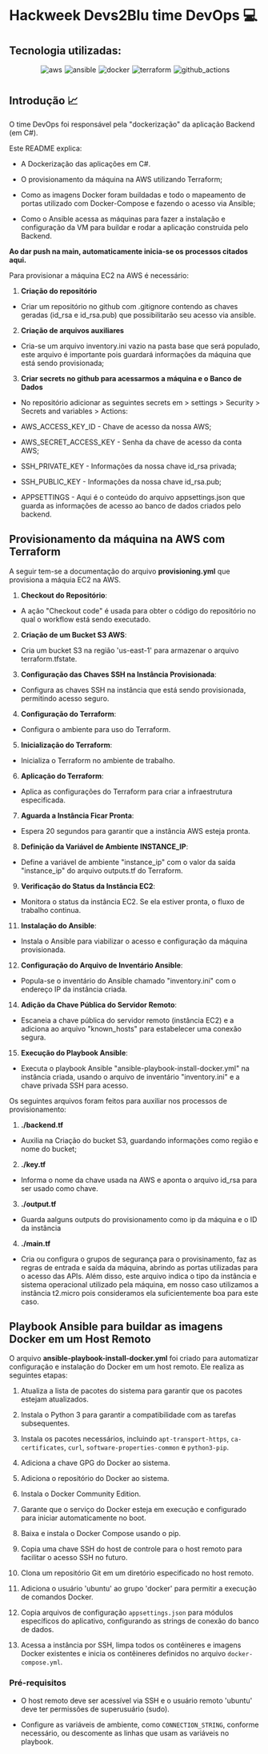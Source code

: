 # Hackweek Devs2Blu time DevOps 💻

## Tecnologia utilizadas:

<div style="display: flex; align-items: center; justify-content: center; gap: 5px;"> 
   <img src="https://img.shields.io/badge/Amazon_AWS-FF9900?style=for-the-badge&logo=amazonaws&logoColor=white" alt="aws">
   <img src="https://img.shields.io/badge/Ansible-000000?style=for-the-badge&logo=ansible&logoColor=white"alt="ansible">
   <img src="https://img.shields.io/badge/Docker-2CA5E0?style=for-the-badge&logo=docker&logoColor=white"  alt="docker">
   <img src="https://img.shields.io/badge/Terraform-7B42BC?style=for-the-badge&logo=terraform&logoColor=white" alt="terraform">
   <img src="https://img.shields.io/badge/Github%20Actions-282a2e?style=for-the-badge&logo=githubactions&logoColor=367cfe"  alt="github_actions">
</div>


<div style="display: flex; justify-content: center; align-items: center; padding: 5px;">

<img src="imgs/icon-terraform.png" alt="">

<img src="imgs/icon-ansible.png" alt="">

<img src="imgs/icon-github-actions.png" alt="">

<img src="imgs/icon-aws.png" alt="">

</div>

## Introdução 📈

O time DevOps foi responsável pela "dockerização" da aplicação Backend (em C#).

Este README explica:

- A Dockerização das aplicações em C#.

- O provisionamento da máquina na AWS utilizando Terraform;

- Como as imagens Docker foram buildadas e todo o mapeamento de portas utilizado com Docker-Compose e fazendo o acesso via Ansible;

- Como o Ansible acessa as máquinas para fazer a instalação e configuração da VM para buildar e rodar a aplicação construida pelo Backend.

**Ao dar push na main, automaticamente inicia-se os processos citados aqui.**

Para provisionar a máquina EC2 na AWS é necessário:

1.  **Criação do repositório**

- Criar um repositório no github com .gitignore contendo as chaves geradas (id_rsa e id_rsa.pub) que possibilitarão seu acesso via ansible.

2.  **Criação de arquivos auxiliares**

- Cria-se um arquivo inventory.ini vazio na pasta base que será populado, este arquivo é importante pois guardará informações da máquina que está sendo provisionada;

3.  **Criar secrets no github para acessarmos a máquina e o Banco de Dados**

- No repositório adicionar as seguintes secrets em > settings > Security > Secrets and variables > Actions:

- AWS_ACCESS_KEY_ID - Chave de acesso da nossa AWS;

- AWS_SECRET_ACCESS_KEY - Senha da chave de acesso da conta AWS;

- SSH_PRIVATE_KEY - Informações da nossa chave id_rsa privada;

- SSH_PUBLIC_KEY - Informações da nossa chave id_rsa.pub;

- APPSETTINGS - Aqui é o conteúdo do arquivo appsettings.json que guarda as informações de acesso ao banco de dados criados pelo backend.

## Provisionamento da máquina na AWS com Terraform

A seguir tem-se a documentação do arquivo **provisioning.yml** que provisiona a máquia EC2 na AWS.

1.  **Checkout do Repositório**:

- A ação "Checkout code" é usada para obter o código do repositório no qual o workflow está sendo executado.

2.  **Criação de um Bucket S3 AWS**:

- Cria um bucket S3 na região 'us-east-1' para armazenar o arquivo terraform.tfstate.

3.  **Configuração das Chaves SSH na Instância Provisionada**:

- Configura as chaves SSH na instância que está sendo provisionada, permitindo acesso seguro.

4.  **Configuração do Terraform**:

- Configura o ambiente para uso do Terraform.

5.  **Inicialização do Terraform**:

- Inicializa o Terraform no ambiente de trabalho.

6.  **Aplicação do Terraform**:

- Aplica as configurações do Terraform para criar a infraestrutura especificada.

7.  **Aguarda a Instância Ficar Pronta**:

- Espera 20 segundos para garantir que a instância AWS esteja pronta.

8.  **Definição da Variável de Ambiente INSTANCE_IP**:

- Define a variável de ambiente "instance_ip" com o valor da saída "instance_ip" do arquivo outputs.tf do Terraform.

9.  **Verificação do Status da Instância EC2**:

- Monitora o status da instância EC2. Se ela estiver pronta, o fluxo de trabalho continua.

11. **Instalação do Ansible**:

- Instala o Ansible para viabilizar o acesso e configuração da máquina provisionada.

12. **Configuração do Arquivo de Inventário Ansible**:

- Popula-se o inventário do Ansible chamado "inventory.ini" com o endereço IP da instância criada.

14. **Adição da Chave Pública do Servidor Remoto**:

- Escaneia a chave pública do servidor remoto (instância EC2) e a adiciona ao arquivo "known_hosts" para estabelecer uma conexão segura.

15. **Execução do Playbook Ansible**:

- Executa o playbook Ansible "ansible-playbook-install-docker.yml" na instância criada, usando o arquivo de inventário "inventory.ini" e a chave privada SSH para acesso.

Os seguintes arquivos foram feitos para auxiliar nos processos de provisionamento:

1.  **./backend.tf**

- Auxilia na Criação do bucket S3, guardando informações como região e nome do bucket;

2. **./key.tf**

- Informa o nome da chave usada na AWS e aponta o arquivo id_rsa para ser usado como chave.

3. **./output.tf**

- Guarda aalguns outputs do provisionamento como ip da máquina e o ID da instância

4. **./main.tf**

- Cria ou configura o grupos de segurança para o provisinamento, faz as regras de entrada e saída da máquina, abrindo as portas utilizadas para o acesso das APIs. Além disso, este arquivo indica o tipo da instância e sistema operacional utilizado pela máquina, em nosso caso utilizamos a instância t2.micro pois consideramos ela suficientemente boa para este caso.

## Playbook Ansible para buildar as imagens Docker em um Host Remoto

O arquivo **ansible-playbook-install-docker.yml** foi criado para automatizar configuração e instalação do Docker em um host remoto. Ele realiza as seguintes etapas:

1. Atualiza a lista de pacotes do sistema para garantir que os pacotes estejam atualizados.

2. Instala o Python 3 para garantir a compatibilidade com as tarefas subsequentes.

3. Instala os pacotes necessários, incluindo `apt-transport-https`, `ca-certificates`, `curl`, `software-properties-common` e `python3-pip`.

4. Adiciona a chave GPG do Docker ao sistema.

5. Adiciona o repositório do Docker ao sistema.

6. Instala o Docker Community Edition.

7. Garante que o serviço do Docker esteja em execução e configurado para iniciar automaticamente no boot.

8. Baixa e instala o Docker Compose usando o pip.

9. Copia uma chave SSH do host de controle para o host remoto para facilitar o acesso SSH no futuro.

10. Clona um repositório Git em um diretório especificado no host remoto.

11. Adiciona o usuário 'ubuntu' ao grupo 'docker' para permitir a execução de comandos Docker.

12. Copia arquivos de configuração `appsettings.json` para módulos específicos do aplicativo, configurando as strings de conexão do banco de dados.

13. Acessa a instância por SSH, limpa todos os contêineres e imagens Docker existentes e inicia os contêineres definidos no arquivo `docker-compose.yml`.

### Pré-requisitos

- O host remoto deve ser acessível via SSH e o usuário remoto 'ubuntu' deve ter permissões de superusuário (sudo).

- Configure as variáveis de ambiente, como `CONNECTION_STRING`, conforme necessário, ou descomente as linhas que usam as variáveis no playbook.
